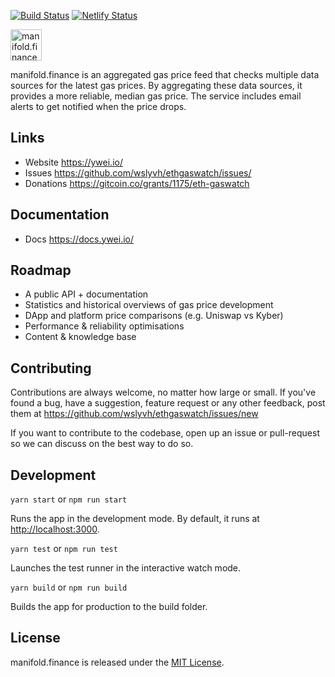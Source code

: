 [![Build Status](https://travis-ci.org/wslyvh/ethgaswatch.svg?branch=master)](https://travis-ci.org/wslyvh/ethgaswatch)
[![Netlify Status](https://api.netlify.com/api/v1/badges/8fc9f40f-2488-470d-87b0-f41b38c76b2a/deploy-status)](https://app.netlify.com/sites/ethgaswatch/deploys) 


<img src="https://ywei.io/fuel.png" alt="manifold.finance" width="50"/> 

manifold.finance is an aggregated gas price feed that checks multiple data sources for the latest gas prices. By aggregating these data sources, it provides a more reliable, median gas price. The service includes email alerts to get notified when the price drops.

## Links
- Website https://ywei.io/
- Issues https://github.com/wslyvh/ethgaswatch/issues/
- Donations https://gitcoin.co/grants/1175/eth-gaswatch

## Documentation 
- Docs https://docs.ywei.io/

## Roadmap 
- A public API + documentation
- Statistics and historical overviews of gas price development
- DApp and platform price comparisons (e.g. Uniswap vs Kyber)
- Performance & reliability optimisations 
- Content & knowledge base 

## Contributing
Contributions are always welcome, no matter how large or small. If you've found a bug, have a suggestion, feature request or any other feedback, post them at https://github.com/wslyvh/ethgaswatch/issues/new

If you want to contribute to the codebase, open up an issue or pull-request so we can discuss on the best way to do so. 

## Development 
`yarn start` or `npm run start`

Runs the app in the development mode. By default, it runs at [http://localhost:3000](http://localhost:3000).

`yarn test` or `npm run test`

Launches the test runner in the interactive watch mode.

`yarn build` or `npm run build`

Builds the app for production to the build folder.

## License

manifold.finance is released under the [MIT License](https://opensource.org/licenses/MIT).
